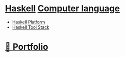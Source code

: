 # [Haskell](https://haskell.org) [Computer language](https://wikipedia.org/wiki/Computer_language)

* [Haskell Platform](https://haskell.org/platform)
* [Haskell Tool Stack](https://haskellstack.org)

# [📁 Portfolio](https://github.com/noud/portfolio#portfolio-repositories-index)